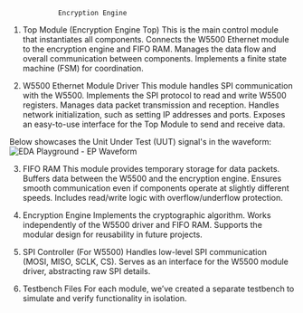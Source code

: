                Encryption Engine


1. Top Module (Encryption Engine Top)
This is the main control module that instantiates all components.
Connects the W5500 Ethernet module to the encryption engine and FIFO RAM.
Manages the data flow and overall communication between components.
Implements a finite state machine (FSM) for coordination.


2. W5500 Ethernet Module Driver
This module handles SPI communication with the W5500.
Implements the SPI protocol to read and write W5500 registers.
Manages data packet transmission and reception.
Handles network initialization, such as setting IP addresses and ports.
Exposes an easy-to-use interface for the Top Module to send and receive data.

Below showcases the Unit Under Test (UUT) signal's in the waveform:
![EDA Playground - EP Waveform](https://i.ibb.co/2cvDm4J/Screenshot-From-2025-01-19-14-31-14.png)


3. FIFO RAM
This module provides temporary storage for data packets.
Buffers data between the W5500 and the encryption engine.
Ensures smooth communication even if components operate at slightly different speeds.
Includes read/write logic with overflow/underflow protection.


4. Encryption Engine
Implements the cryptographic algorithm.
Works independently of the W5500 driver and FIFO RAM.
Supports the modular design for reusability in future projects.


5. SPI Controller (For W5500)
Handles low-level SPI communication (MOSI, MISO, SCLK, CS).
Serves as an interface for the W5500 module driver, abstracting raw SPI details.


6. Testbench Files
For each module, we’ve created a separate testbench to simulate and verify functionality in isolation.


